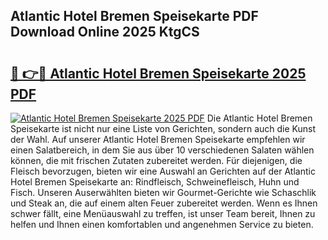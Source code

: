 ## Atlantic Hotel Bremen Speisekarte PDF Download Online 2025 KtgCS

# <h2><a href="http://gc8mhb.nevu.top/?p=Atlantic+Hotel+Bremen+Speisekarte">🔗 👉🔴 Atlantic Hotel Bremen Speisekarte 2025 PDF</a></h2>

[![Atlantic Hotel Bremen Speisekarte 2025 PDF](https://i.imgur.com/dBaPXMq.png)](http://gc8mhb.nevu.top/?p=Atlantic+Hotel+Bremen+Speisekarte)
Die Atlantic Hotel Bremen Speisekarte ist nicht nur eine Liste von Gerichten, sondern auch die Kunst der Wahl. Auf unserer Atlantic Hotel Bremen Speisekarte empfehlen wir einen Salatbereich, in dem Sie aus über 10 verschiedenen Salaten wählen können, die mit frischen Zutaten zubereitet werden. Für diejenigen, die Fleisch bevorzugen, bieten wir eine Auswahl an Gerichten auf der Atlantic Hotel Bremen Speisekarte an: Rindfleisch, Schweinefleisch, Huhn und Fisch. Unseren Auserwählten bieten wir Gourmet-Gerichte wie Schaschlik und Steak an, die auf einem alten Feuer zubereitet werden. Wenn es Ihnen schwer fällt, eine Menüauswahl zu treffen, ist unser Team bereit, Ihnen zu helfen und Ihnen einen komfortablen und angenehmen Service zu bieten.
